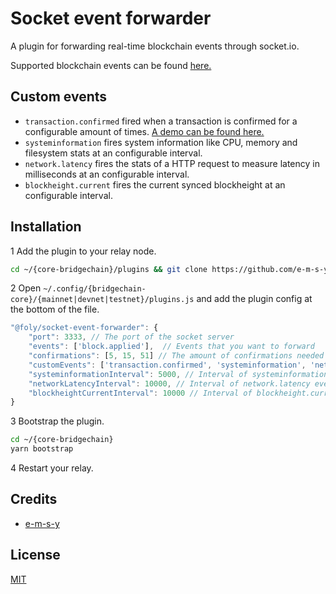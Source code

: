 # Socket event forwarder
A plugin for forwarding real-time blockchain events through socket.io.

Supported blockchain events can be found [here.](https://github.com/ArkEcosystem/core/blob/master/packages/core-event-emitter/src/index.ts#L12-L45)

## Custom events

- `transaction.confirmed` fired when a transaction is confirmed for a configurable amount of times. [A demo can be found here.](https://radians.nl/realtime-transaction-confirmation-demo)
- `systeminformation` fires system information like CPU, memory and filesystem stats at an configurable interval.
- `network.latency` fires the stats of a HTTP request to measure latency in milliseconds at an configurable interval.
- `blockheight.current` fires the current synced blockheight at an configurable interval.

## Installation
1 Add the plugin to your relay node. 
```bash
cd ~/{core-bridgechain}/plugins && git clone https://github.com/e-m-s-y/socket-event-forwarder
```
2 Open `~/.config/{bridgechain-core}/{mainnet|devnet|testnet}/plugins.js` and add the plugin config at the bottom of the file.
```js
"@foly/socket-event-forwarder": {
    "port": 3333, // The port of the socket server
    "events": ['block.applied'],  // Events that you want to forward
    "confirmations": [5, 15, 51] // The amount of confirmations needed before firing the transaction.confirmed event 
    "customEvents": ['transaction.confirmed', 'systeminformation', 'network.latency'] // Enabled custom events
    "systeminformationInterval": 5000, // Interval of systeminformation event
    "networkLatencyInterval": 10000, // Interval of network.latency event
    "blockheightCurrentInterval": 10000 // Interval of blockheight.current event
}
```
3 Bootstrap the plugin.
```bash
cd ~/{core-bridgechain}
yarn bootstrap
```
4 Restart your relay.

## Credits

- [e-m-s-y](https://github.com/e-m-s-y)

## License

[MIT](LICENSE)

